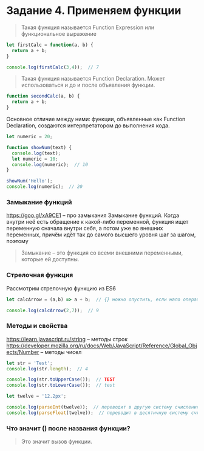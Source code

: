 # Задание 4. Применяем функции

> Такая функция называется Function Expression или функциональное выражение
```javascript
let firstCalc = function(a, b) {
  return a + b;
}

console.log(firstCalc(3,4));  // 7
```

> Такая функция называется Function Declaration. Может использоваться и до и после объявления функции.
```javascript
function secondCalc(a, b) {
  return a + b;
}
```

Основное отличие между ними: функции, объявленные как Function Declaration, создаются интерпретатором до выполнения кода.

```javascript
let numeric = 20;

function showNum(text) {
  console.log(text);
  let numeric = 10;
  console.log(numeric);  // 10
}

showNum('Hello');
console.log(numeric);  // 20
```

### Замыкание функций
https://goo.gl/xA9CE1 – про замыкания
Замыкание функций. Когда внутри неё есть обращение к какой-либо переменной, функция ищет переменную сначала внутри себя,
а потом уже во внешних переменных, причём идёт так до самого высшего уровня шаг за шагом, поэтому
> Замыкание – это функция со всеми внешними переменными, которые ей доступны.

### Стрелочная функция
Рассмотрим стрелочную функцию из ES6
```javascript
let calcArrow = (a,b) => a + b;  // {} можно опустить, если мало операций

console.log(calcArrow(2,7));  // 9
```

### Методы и свойства
https://learn.javascript.ru/string – методы строк
https://developer.mozilla.org/ru/docs/Web/JavaScript/Reference/Global_Objects/Number – методы чисел

```javascript
let str = 'Test';
console.log(str.length);  // 4

console.log(str.toUpperCase());  // TEST
console.log(str.toLowerCase());  // test

let twelve = '12.2px';

console.log(parseInt(twelve));  // переводит в другую систему счисления
console.log(parseFloat(twelve));  // переводит в десятичную систему счисления
```

### Что значит () после названия функции?

> Это значит вызов функции.